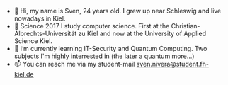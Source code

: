 - 👋 Hi, my name is Sven, 24 years old. I grew up near Schleswig and live nowadays in Kiel.
- 👀 Science 2017 I study computer science. First at the Christian-Albrechts-Universität zu Kiel and now at the University of Applied Science Kiel. 
- 🌱 I’m currently learning IT-Security and Quantum Computing. Two subjects I'm highly interrested in (the later a quantum more...)
- 📫 You can reach me via my student-mail sven.nivera@student.fh-kiel.de

<!---
Taenar97/Taenar97 is a ✨ special ✨ repository because its `README.md` (this file) appears on your GitHub profile.
You can click the Preview link to take a look at your changes.
--->
